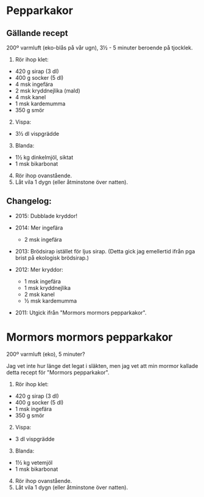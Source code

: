 Pepparkakor
===========

Gällande recept
---------------

200º varmluft (eko-blås på vår ugn), 3½ - 5 minuter beroende på tjocklek.

1. Rör ihop klet:
  * 420 g sirap (3 dl)
  * 400 g socker (5 dl)
  * 4 msk ingefära
  * 2 msk kryddnejlika (mald)
  * 4 msk kanel
  * 1 msk kardemumma
  * 350 g smör
2. Vispa:
  * 3½ dl vispgrädde
3. Blanda:
  * 1½ kg dinkelmjöl, siktat
  * 1 msk bikarbonat
4. Rör ihop ovanstående.
5. Låt vila 1 dygn (eller åtminstone över natten).


Changelog:
----------

* 2015: Dubblade kryddor!

* 2014: Mer ingefära
  * 2 msk ingefära

* 2013: Brödsirap istället för ljus sirap.  (Detta gick jag emellertid ifrån pga brist på ekologisk brödsirap.)

* 2012: Mer kryddor:
  * 1 msk ingefära
  * 1 msk kryddnejlika
  * 2 msk kanel
  * ½ msk kardemumma

* 2011: Utgick ifrån "Mormors mormors pepparkakor".




Mormors mormors pepparkakor
===========================

200º varmluft (eko), 5 minuter?

Jag vet inte hur länge det legat i släkten, men jag vet att min mormor kallade detta recept för
"Mormors pepparkakor".

1. Rör ihop klet:
  * 420 g sirap (3 dl)
  * 400 g socker (5 dl)
  * 1 msk ingefära
  * 350 g smör
2. Vispa:
  * 3 dl vispgrädde
3. Blanda:
  * 1½ kg vetemjöl
  * 1 msk bikarbonat
4. Rör ihop ovanstående.
5. Låt vila 1 dygn (eller åtminstone över natten).

